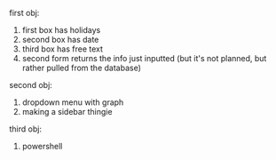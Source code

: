first obj:
  1. first box has holidays
  2. second box has date
  3. third box has free text
  4. second form returns the info just inputted (but it's not planned, but rather pulled from the database)

second obj:
  1. dropdown menu with graph
  2. making a sidebar thingie

third obj:
  1. powershell
